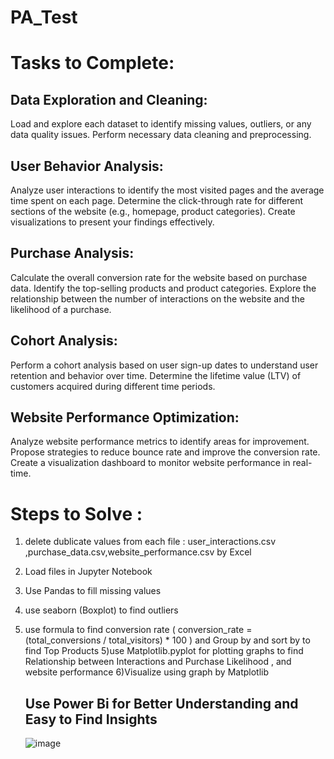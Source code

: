 # PA_Test

# Tasks to Complete:
## Data Exploration and Cleaning:
Load and explore each dataset to identify missing values, outliers, or any data quality issues.
Perform necessary data cleaning and preprocessing.
## User Behavior Analysis:
Analyze user interactions to identify the most visited pages and the average time spent on each page.
Determine the click-through rate for different sections of the website (e.g., homepage, product categories).
Create visualizations to present your findings effectively.
## Purchase Analysis:
Calculate the overall conversion rate for the website based on purchase data.
Identify the top-selling products and product categories.
Explore the relationship between the number of interactions on the website and the likelihood of a purchase.
## Cohort Analysis:
Perform a cohort analysis based on user sign-up dates to understand user retention and behavior over time.
Determine the lifetime value (LTV) of customers acquired during different time periods.
## Website Performance Optimization:
Analyze website performance metrics to identify areas for improvement.
Propose strategies to reduce bounce rate and improve the conversion rate.
Create a visualization dashboard to monitor website performance in real-time.



# Steps to Solve :
1) delete dublicate values from each file : user_interactions.csv ,purchase_data.csv,website_performance.csv by Excel
2) Load files in Jupyter Notebook
3) Use Pandas to fill missing values 
4) use seaborn (Boxplot) to find outliers 
5) use formula to find conversion rate ( conversion_rate = (total_conversions / total_visitors) * 100 )
   and Group by and sort by to find Top Products
5)use Matplotlib.pyplot for plotting graphs to find Relationship between Interactions and Purchase Likelihood ,
and website performance
6)Visualize using graph by Matplotlib

   ## Use Power Bi for Better Understanding and Easy to Find Insights

   ![image](https://github.com/saurabh465/PA_Test/assets/68279102/83a1bc81-95ce-4a8c-84e5-32824490175a)


